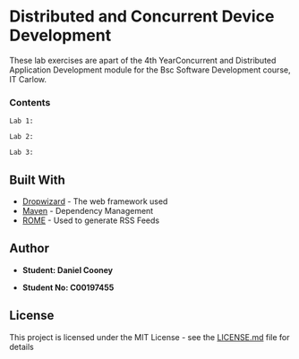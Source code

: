 # Distributed and Concurrent Device Development

These lab exercises are apart of the 4th YearConcurrent and Distributed Application Development module for the Bsc Software Development course, IT Carlow.


### Contents

```
Lab 1:
```
```
Lab 2:
```
```
Lab 3:
```


## Built With

* [Dropwizard](http://www.dropwizard.io/1.0.2/docs/) - The web framework used
* [Maven](https://maven.apache.org/) - Dependency Management
* [ROME](https://rometools.github.io/rome/) - Used to generate RSS Feeds



## Author

* **Student: Daniel Cooney**

* **Student No: C00197455**



## License

This project is licensed under the MIT License - see the [LICENSE.md](LICENSE.md) file for details
